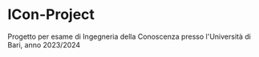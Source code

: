 # ICon-Project
Progetto per esame di Ingegneria della Conoscenza presso l'Università di Bari, anno 2023/2024
